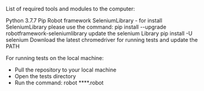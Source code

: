 List of required tools and modules to the computer: 

Python 3.7.7
Pip 
Robot framework
SeleniumLibrary - for install SeleniumLibrary please use the command: pip install --upgrade robotframework-seleniumlibrary
update the selenium Library pip install -U selenium
Download the latest chromedriver for running tests and update the PATH

For running tests on the local machine:
- Pull the repository to your local machine 
- Open the tests directory 
- Run the command: robot ****.robot


